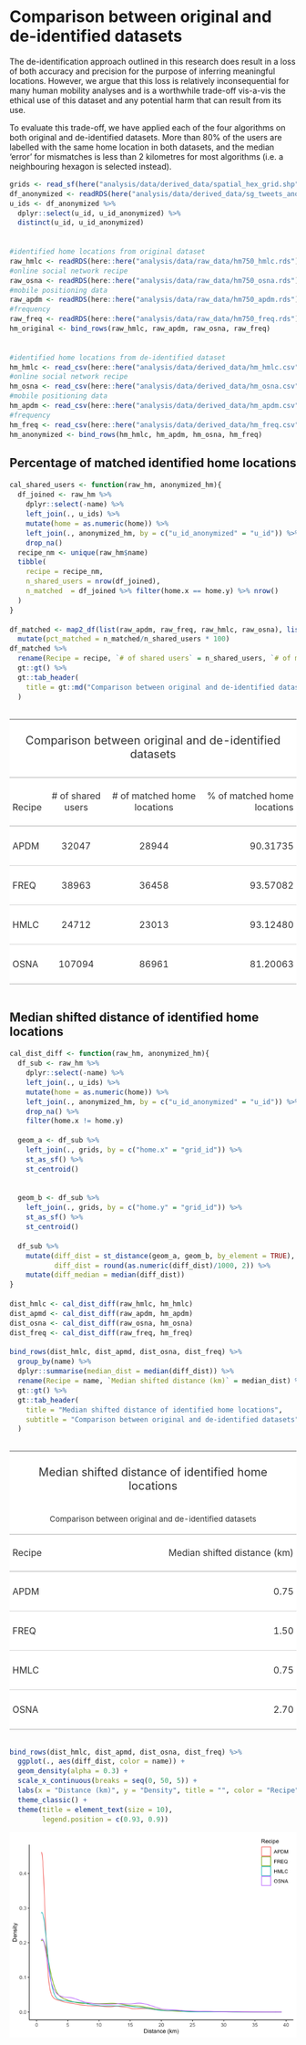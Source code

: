 Comparison between original and de-identified datasets
================

The de-identification approach outlined in this research does result in
a loss of both accuracy and precision for the purpose of inferring
meaningful locations. However, we argue that this loss is relatively
inconsequential for many human mobility analyses and is a worthwhile
trade-off vis-a-vis the ethical use of this dataset and any potential
harm that can result from its use.

To evaluate this trade-off, we have applied each of the four algorithms
on both original and de-identified datasets. More than 80% of the users
are labelled with the same home location in both datasets, and the
median ‘error’ for mismatches is less than 2 kilometres for most
algorithms (i.e. a neighbouring hexagon is selected instead).

``` r
grids <- read_sf(here("analysis/data/derived_data/spatial_hex_grid.shp")) 
df_anonymized <- readRDS(here("analysis/data/derived_data/sg_tweets_anonymized_20200929.rds"))
u_ids <- df_anonymized %>% 
  dplyr::select(u_id, u_id_anonymized) %>% 
  distinct(u_id, u_id_anonymized)


#identified home locations from original dataset
raw_hmlc <- readRDS(here::here("analysis/data/raw_data/hm750_hmlc.rds")) %>% mutate(name = "HMLC")
#online social network recipe
raw_osna <- readRDS(here::here("analysis/data/raw_data/hm750_osna.rds")) %>% mutate(name = "OSNA")
#mobile positioning data
raw_apdm <- readRDS(here::here("analysis/data/raw_data/hm750_apdm.rds")) %>% mutate(name = "APDM")
#frequency
raw_freq <- readRDS(here::here("analysis/data/raw_data/hm750_freq.rds")) %>% mutate(name = "FREQ")
hm_original <- bind_rows(raw_hmlc, raw_apdm, raw_osna, raw_freq)


#identified home locations from de-identified dataset
hm_hmlc <- read_csv(here::here("analysis/data/derived_data/hm_hmlc.csv")) 
#online social network recipe
hm_osna <- read_csv(here::here("analysis/data/derived_data/hm_osna.csv"))
#mobile positioning data
hm_apdm <- read_csv(here::here("analysis/data/derived_data/hm_apdm.csv")) 
#frequency
hm_freq <- read_csv(here::here("analysis/data/derived_data/hm_freq.csv")) 
hm_anonymized <- bind_rows(hm_hmlc, hm_apdm, hm_osna, hm_freq)
```

## Percentage of matched identified home locations

``` r
cal_shared_users <- function(raw_hm, anonymized_hm){
  df_joined <- raw_hm %>% 
    dplyr::select(-name) %>% 
    left_join(., u_ids) %>% 
    mutate(home = as.numeric(home)) %>%
    left_join(., anonymized_hm, by = c("u_id_anonymized" = "u_id")) %>% 
    drop_na()
  recipe_nm <- unique(raw_hm$name)
  tibble(
    recipe = recipe_nm,
    n_shared_users = nrow(df_joined), 
    n_matched  = df_joined %>% filter(home.x == home.y) %>% nrow()
  )
}

df_matched <- map2_df(list(raw_apdm, raw_freq, raw_hmlc, raw_osna), list(hm_apdm, hm_freq, hm_hmlc, hm_osna), function(x, y) cal_shared_users(x, y)) %>% 
  mutate(pct_matched = n_matched/n_shared_users * 100)
df_matched %>% 
  rename(Recipe = recipe, `# of shared users` = n_shared_users, `# of matched home locations` = n_matched, `% of matched home locations` = pct_matched) %>% 
  gt::gt() %>% 
  gt::tab_header(
    title = gt::md("Comparison between original and de-identified datasets"),
  )
```

<!--html_preserve-->

<style>html {
  font-family: -apple-system, BlinkMacSystemFont, 'Segoe UI', Roboto, Oxygen, Ubuntu, Cantarell, 'Helvetica Neue', 'Fira Sans', 'Droid Sans', Arial, sans-serif;
}

#ukzafymlyu .gt_table {
  display: table;
  border-collapse: collapse;
  margin-left: auto;
  margin-right: auto;
  color: #333333;
  font-size: 16px;
  background-color: #FFFFFF;
  width: auto;
  border-top-style: solid;
  border-top-width: 2px;
  border-top-color: #A8A8A8;
  border-right-style: none;
  border-right-width: 2px;
  border-right-color: #D3D3D3;
  border-bottom-style: solid;
  border-bottom-width: 2px;
  border-bottom-color: #A8A8A8;
  border-left-style: none;
  border-left-width: 2px;
  border-left-color: #D3D3D3;
}

#ukzafymlyu .gt_heading {
  background-color: #FFFFFF;
  text-align: center;
  border-bottom-color: #FFFFFF;
  border-left-style: none;
  border-left-width: 1px;
  border-left-color: #D3D3D3;
  border-right-style: none;
  border-right-width: 1px;
  border-right-color: #D3D3D3;
}

#ukzafymlyu .gt_title {
  color: #333333;
  font-size: 125%;
  font-weight: initial;
  padding-top: 4px;
  padding-bottom: 4px;
  border-bottom-color: #FFFFFF;
  border-bottom-width: 0;
}

#ukzafymlyu .gt_subtitle {
  color: #333333;
  font-size: 85%;
  font-weight: initial;
  padding-top: 0;
  padding-bottom: 4px;
  border-top-color: #FFFFFF;
  border-top-width: 0;
}

#ukzafymlyu .gt_bottom_border {
  border-bottom-style: solid;
  border-bottom-width: 2px;
  border-bottom-color: #D3D3D3;
}

#ukzafymlyu .gt_col_headings {
  border-top-style: solid;
  border-top-width: 2px;
  border-top-color: #D3D3D3;
  border-bottom-style: solid;
  border-bottom-width: 2px;
  border-bottom-color: #D3D3D3;
  border-left-style: none;
  border-left-width: 1px;
  border-left-color: #D3D3D3;
  border-right-style: none;
  border-right-width: 1px;
  border-right-color: #D3D3D3;
}

#ukzafymlyu .gt_col_heading {
  color: #333333;
  background-color: #FFFFFF;
  font-size: 100%;
  font-weight: normal;
  text-transform: inherit;
  border-left-style: none;
  border-left-width: 1px;
  border-left-color: #D3D3D3;
  border-right-style: none;
  border-right-width: 1px;
  border-right-color: #D3D3D3;
  vertical-align: bottom;
  padding-top: 5px;
  padding-bottom: 6px;
  padding-left: 5px;
  padding-right: 5px;
  overflow-x: hidden;
}

#ukzafymlyu .gt_column_spanner_outer {
  color: #333333;
  background-color: #FFFFFF;
  font-size: 100%;
  font-weight: normal;
  text-transform: inherit;
  padding-top: 0;
  padding-bottom: 0;
  padding-left: 4px;
  padding-right: 4px;
}

#ukzafymlyu .gt_column_spanner_outer:first-child {
  padding-left: 0;
}

#ukzafymlyu .gt_column_spanner_outer:last-child {
  padding-right: 0;
}

#ukzafymlyu .gt_column_spanner {
  border-bottom-style: solid;
  border-bottom-width: 2px;
  border-bottom-color: #D3D3D3;
  vertical-align: bottom;
  padding-top: 5px;
  padding-bottom: 6px;
  overflow-x: hidden;
  display: inline-block;
  width: 100%;
}

#ukzafymlyu .gt_group_heading {
  padding: 8px;
  color: #333333;
  background-color: #FFFFFF;
  font-size: 100%;
  font-weight: initial;
  text-transform: inherit;
  border-top-style: solid;
  border-top-width: 2px;
  border-top-color: #D3D3D3;
  border-bottom-style: solid;
  border-bottom-width: 2px;
  border-bottom-color: #D3D3D3;
  border-left-style: none;
  border-left-width: 1px;
  border-left-color: #D3D3D3;
  border-right-style: none;
  border-right-width: 1px;
  border-right-color: #D3D3D3;
  vertical-align: middle;
}

#ukzafymlyu .gt_empty_group_heading {
  padding: 0.5px;
  color: #333333;
  background-color: #FFFFFF;
  font-size: 100%;
  font-weight: initial;
  border-top-style: solid;
  border-top-width: 2px;
  border-top-color: #D3D3D3;
  border-bottom-style: solid;
  border-bottom-width: 2px;
  border-bottom-color: #D3D3D3;
  vertical-align: middle;
}

#ukzafymlyu .gt_striped {
  background-color: rgba(128, 128, 128, 0.05);
}

#ukzafymlyu .gt_from_md > :first-child {
  margin-top: 0;
}

#ukzafymlyu .gt_from_md > :last-child {
  margin-bottom: 0;
}

#ukzafymlyu .gt_row {
  padding-top: 8px;
  padding-bottom: 8px;
  padding-left: 5px;
  padding-right: 5px;
  margin: 10px;
  border-top-style: solid;
  border-top-width: 1px;
  border-top-color: #D3D3D3;
  border-left-style: none;
  border-left-width: 1px;
  border-left-color: #D3D3D3;
  border-right-style: none;
  border-right-width: 1px;
  border-right-color: #D3D3D3;
  vertical-align: middle;
  overflow-x: hidden;
}

#ukzafymlyu .gt_stub {
  color: #333333;
  background-color: #FFFFFF;
  font-size: 100%;
  font-weight: initial;
  text-transform: inherit;
  border-right-style: solid;
  border-right-width: 2px;
  border-right-color: #D3D3D3;
  padding-left: 12px;
}

#ukzafymlyu .gt_summary_row {
  color: #333333;
  background-color: #FFFFFF;
  text-transform: inherit;
  padding-top: 8px;
  padding-bottom: 8px;
  padding-left: 5px;
  padding-right: 5px;
}

#ukzafymlyu .gt_first_summary_row {
  padding-top: 8px;
  padding-bottom: 8px;
  padding-left: 5px;
  padding-right: 5px;
  border-top-style: solid;
  border-top-width: 2px;
  border-top-color: #D3D3D3;
}

#ukzafymlyu .gt_grand_summary_row {
  color: #333333;
  background-color: #FFFFFF;
  text-transform: inherit;
  padding-top: 8px;
  padding-bottom: 8px;
  padding-left: 5px;
  padding-right: 5px;
}

#ukzafymlyu .gt_first_grand_summary_row {
  padding-top: 8px;
  padding-bottom: 8px;
  padding-left: 5px;
  padding-right: 5px;
  border-top-style: double;
  border-top-width: 6px;
  border-top-color: #D3D3D3;
}

#ukzafymlyu .gt_table_body {
  border-top-style: solid;
  border-top-width: 2px;
  border-top-color: #D3D3D3;
  border-bottom-style: solid;
  border-bottom-width: 2px;
  border-bottom-color: #D3D3D3;
}

#ukzafymlyu .gt_footnotes {
  color: #333333;
  background-color: #FFFFFF;
  border-bottom-style: none;
  border-bottom-width: 2px;
  border-bottom-color: #D3D3D3;
  border-left-style: none;
  border-left-width: 2px;
  border-left-color: #D3D3D3;
  border-right-style: none;
  border-right-width: 2px;
  border-right-color: #D3D3D3;
}

#ukzafymlyu .gt_footnote {
  margin: 0px;
  font-size: 90%;
  padding: 4px;
}

#ukzafymlyu .gt_sourcenotes {
  color: #333333;
  background-color: #FFFFFF;
  border-bottom-style: none;
  border-bottom-width: 2px;
  border-bottom-color: #D3D3D3;
  border-left-style: none;
  border-left-width: 2px;
  border-left-color: #D3D3D3;
  border-right-style: none;
  border-right-width: 2px;
  border-right-color: #D3D3D3;
}

#ukzafymlyu .gt_sourcenote {
  font-size: 90%;
  padding: 4px;
}

#ukzafymlyu .gt_left {
  text-align: left;
}

#ukzafymlyu .gt_center {
  text-align: center;
}

#ukzafymlyu .gt_right {
  text-align: right;
  font-variant-numeric: tabular-nums;
}

#ukzafymlyu .gt_font_normal {
  font-weight: normal;
}

#ukzafymlyu .gt_font_bold {
  font-weight: bold;
}

#ukzafymlyu .gt_font_italic {
  font-style: italic;
}

#ukzafymlyu .gt_super {
  font-size: 65%;
}

#ukzafymlyu .gt_footnote_marks {
  font-style: italic;
  font-size: 65%;
}
</style>

<div id="ukzafymlyu" style="overflow-x:auto;overflow-y:auto;width:auto;height:auto;">

<table class="gt_table">

<thead class="gt_header">

<tr>

<th colspan="4" class="gt_heading gt_title gt_font_normal" style>

Comparison between original and de-identified datasets

</th>

</tr>

<tr>

<th colspan="4" class="gt_heading gt_subtitle gt_font_normal gt_bottom_border" style>

</th>

</tr>

</thead>

<thead class="gt_col_headings">

<tr>

<th class="gt_col_heading gt_columns_bottom_border gt_left" rowspan="1" colspan="1">

Recipe

</th>

<th class="gt_col_heading gt_columns_bottom_border gt_center" rowspan="1" colspan="1">

\# of shared users

</th>

<th class="gt_col_heading gt_columns_bottom_border gt_center" rowspan="1" colspan="1">

\# of matched home locations

</th>

<th class="gt_col_heading gt_columns_bottom_border gt_right" rowspan="1" colspan="1">

% of matched home locations

</th>

</tr>

</thead>

<tbody class="gt_table_body">

<tr>

<td class="gt_row gt_left">

APDM

</td>

<td class="gt_row gt_center">

32047

</td>

<td class="gt_row gt_center">

28944

</td>

<td class="gt_row gt_right">

90.31735

</td>

</tr>

<tr>

<td class="gt_row gt_left">

FREQ

</td>

<td class="gt_row gt_center">

38963

</td>

<td class="gt_row gt_center">

36458

</td>

<td class="gt_row gt_right">

93.57082

</td>

</tr>

<tr>

<td class="gt_row gt_left">

HMLC

</td>

<td class="gt_row gt_center">

24712

</td>

<td class="gt_row gt_center">

23013

</td>

<td class="gt_row gt_right">

93.12480

</td>

</tr>

<tr>

<td class="gt_row gt_left">

OSNA

</td>

<td class="gt_row gt_center">

107094

</td>

<td class="gt_row gt_center">

86961

</td>

<td class="gt_row gt_right">

81.20063

</td>

</tr>

</tbody>

</table>

</div>

<!--/html_preserve-->

## Median shifted distance of identified home locations

``` r
cal_dist_diff <- function(raw_hm, anonymized_hm){
  df_sub <- raw_hm %>% 
    dplyr::select(-name) %>% 
    left_join(., u_ids) %>% 
    mutate(home = as.numeric(home)) %>%
    left_join(., anonymized_hm, by = c("u_id_anonymized" = "u_id")) %>% 
    drop_na() %>% 
    filter(home.x != home.y)  
  
  geom_a <- df_sub %>% 
    left_join(., grids, by = c("home.x" = "grid_id")) %>% 
    st_as_sf() %>% 
    st_centroid()
  
  
  geom_b <- df_sub %>% 
    left_join(., grids, by = c("home.y" = "grid_id")) %>% 
    st_as_sf() %>% 
    st_centroid()
  
  df_sub %>% 
    mutate(diff_dist = st_distance(geom_a, geom_b, by_element = TRUE),
           diff_dist = round(as.numeric(diff_dist)/1000, 2)) %>% 
    mutate(diff_median = median(diff_dist))
}

dist_hmlc <- cal_dist_diff(raw_hmlc, hm_hmlc)
dist_apmd <- cal_dist_diff(raw_apdm, hm_apdm)
dist_osna <- cal_dist_diff(raw_osna, hm_osna)
dist_freq <- cal_dist_diff(raw_freq, hm_freq)

bind_rows(dist_hmlc, dist_apmd, dist_osna, dist_freq) %>% 
  group_by(name) %>% 
  dplyr::summarise(median_dist = median(diff_dist)) %>% 
  rename(Recipe = name, `Median shifted distance (km)` = median_dist) %>% 
  gt::gt() %>% 
  gt::tab_header(
    title = "Median shifted distance of identified home locations",
    subtitle = "Comparison between original and de-identified datasets"
  )
```

<!--html_preserve-->

<style>html {
  font-family: -apple-system, BlinkMacSystemFont, 'Segoe UI', Roboto, Oxygen, Ubuntu, Cantarell, 'Helvetica Neue', 'Fira Sans', 'Droid Sans', Arial, sans-serif;
}

#betxhtbmed .gt_table {
  display: table;
  border-collapse: collapse;
  margin-left: auto;
  margin-right: auto;
  color: #333333;
  font-size: 16px;
  background-color: #FFFFFF;
  width: auto;
  border-top-style: solid;
  border-top-width: 2px;
  border-top-color: #A8A8A8;
  border-right-style: none;
  border-right-width: 2px;
  border-right-color: #D3D3D3;
  border-bottom-style: solid;
  border-bottom-width: 2px;
  border-bottom-color: #A8A8A8;
  border-left-style: none;
  border-left-width: 2px;
  border-left-color: #D3D3D3;
}

#betxhtbmed .gt_heading {
  background-color: #FFFFFF;
  text-align: center;
  border-bottom-color: #FFFFFF;
  border-left-style: none;
  border-left-width: 1px;
  border-left-color: #D3D3D3;
  border-right-style: none;
  border-right-width: 1px;
  border-right-color: #D3D3D3;
}

#betxhtbmed .gt_title {
  color: #333333;
  font-size: 125%;
  font-weight: initial;
  padding-top: 4px;
  padding-bottom: 4px;
  border-bottom-color: #FFFFFF;
  border-bottom-width: 0;
}

#betxhtbmed .gt_subtitle {
  color: #333333;
  font-size: 85%;
  font-weight: initial;
  padding-top: 0;
  padding-bottom: 4px;
  border-top-color: #FFFFFF;
  border-top-width: 0;
}

#betxhtbmed .gt_bottom_border {
  border-bottom-style: solid;
  border-bottom-width: 2px;
  border-bottom-color: #D3D3D3;
}

#betxhtbmed .gt_col_headings {
  border-top-style: solid;
  border-top-width: 2px;
  border-top-color: #D3D3D3;
  border-bottom-style: solid;
  border-bottom-width: 2px;
  border-bottom-color: #D3D3D3;
  border-left-style: none;
  border-left-width: 1px;
  border-left-color: #D3D3D3;
  border-right-style: none;
  border-right-width: 1px;
  border-right-color: #D3D3D3;
}

#betxhtbmed .gt_col_heading {
  color: #333333;
  background-color: #FFFFFF;
  font-size: 100%;
  font-weight: normal;
  text-transform: inherit;
  border-left-style: none;
  border-left-width: 1px;
  border-left-color: #D3D3D3;
  border-right-style: none;
  border-right-width: 1px;
  border-right-color: #D3D3D3;
  vertical-align: bottom;
  padding-top: 5px;
  padding-bottom: 6px;
  padding-left: 5px;
  padding-right: 5px;
  overflow-x: hidden;
}

#betxhtbmed .gt_column_spanner_outer {
  color: #333333;
  background-color: #FFFFFF;
  font-size: 100%;
  font-weight: normal;
  text-transform: inherit;
  padding-top: 0;
  padding-bottom: 0;
  padding-left: 4px;
  padding-right: 4px;
}

#betxhtbmed .gt_column_spanner_outer:first-child {
  padding-left: 0;
}

#betxhtbmed .gt_column_spanner_outer:last-child {
  padding-right: 0;
}

#betxhtbmed .gt_column_spanner {
  border-bottom-style: solid;
  border-bottom-width: 2px;
  border-bottom-color: #D3D3D3;
  vertical-align: bottom;
  padding-top: 5px;
  padding-bottom: 6px;
  overflow-x: hidden;
  display: inline-block;
  width: 100%;
}

#betxhtbmed .gt_group_heading {
  padding: 8px;
  color: #333333;
  background-color: #FFFFFF;
  font-size: 100%;
  font-weight: initial;
  text-transform: inherit;
  border-top-style: solid;
  border-top-width: 2px;
  border-top-color: #D3D3D3;
  border-bottom-style: solid;
  border-bottom-width: 2px;
  border-bottom-color: #D3D3D3;
  border-left-style: none;
  border-left-width: 1px;
  border-left-color: #D3D3D3;
  border-right-style: none;
  border-right-width: 1px;
  border-right-color: #D3D3D3;
  vertical-align: middle;
}

#betxhtbmed .gt_empty_group_heading {
  padding: 0.5px;
  color: #333333;
  background-color: #FFFFFF;
  font-size: 100%;
  font-weight: initial;
  border-top-style: solid;
  border-top-width: 2px;
  border-top-color: #D3D3D3;
  border-bottom-style: solid;
  border-bottom-width: 2px;
  border-bottom-color: #D3D3D3;
  vertical-align: middle;
}

#betxhtbmed .gt_striped {
  background-color: rgba(128, 128, 128, 0.05);
}

#betxhtbmed .gt_from_md > :first-child {
  margin-top: 0;
}

#betxhtbmed .gt_from_md > :last-child {
  margin-bottom: 0;
}

#betxhtbmed .gt_row {
  padding-top: 8px;
  padding-bottom: 8px;
  padding-left: 5px;
  padding-right: 5px;
  margin: 10px;
  border-top-style: solid;
  border-top-width: 1px;
  border-top-color: #D3D3D3;
  border-left-style: none;
  border-left-width: 1px;
  border-left-color: #D3D3D3;
  border-right-style: none;
  border-right-width: 1px;
  border-right-color: #D3D3D3;
  vertical-align: middle;
  overflow-x: hidden;
}

#betxhtbmed .gt_stub {
  color: #333333;
  background-color: #FFFFFF;
  font-size: 100%;
  font-weight: initial;
  text-transform: inherit;
  border-right-style: solid;
  border-right-width: 2px;
  border-right-color: #D3D3D3;
  padding-left: 12px;
}

#betxhtbmed .gt_summary_row {
  color: #333333;
  background-color: #FFFFFF;
  text-transform: inherit;
  padding-top: 8px;
  padding-bottom: 8px;
  padding-left: 5px;
  padding-right: 5px;
}

#betxhtbmed .gt_first_summary_row {
  padding-top: 8px;
  padding-bottom: 8px;
  padding-left: 5px;
  padding-right: 5px;
  border-top-style: solid;
  border-top-width: 2px;
  border-top-color: #D3D3D3;
}

#betxhtbmed .gt_grand_summary_row {
  color: #333333;
  background-color: #FFFFFF;
  text-transform: inherit;
  padding-top: 8px;
  padding-bottom: 8px;
  padding-left: 5px;
  padding-right: 5px;
}

#betxhtbmed .gt_first_grand_summary_row {
  padding-top: 8px;
  padding-bottom: 8px;
  padding-left: 5px;
  padding-right: 5px;
  border-top-style: double;
  border-top-width: 6px;
  border-top-color: #D3D3D3;
}

#betxhtbmed .gt_table_body {
  border-top-style: solid;
  border-top-width: 2px;
  border-top-color: #D3D3D3;
  border-bottom-style: solid;
  border-bottom-width: 2px;
  border-bottom-color: #D3D3D3;
}

#betxhtbmed .gt_footnotes {
  color: #333333;
  background-color: #FFFFFF;
  border-bottom-style: none;
  border-bottom-width: 2px;
  border-bottom-color: #D3D3D3;
  border-left-style: none;
  border-left-width: 2px;
  border-left-color: #D3D3D3;
  border-right-style: none;
  border-right-width: 2px;
  border-right-color: #D3D3D3;
}

#betxhtbmed .gt_footnote {
  margin: 0px;
  font-size: 90%;
  padding: 4px;
}

#betxhtbmed .gt_sourcenotes {
  color: #333333;
  background-color: #FFFFFF;
  border-bottom-style: none;
  border-bottom-width: 2px;
  border-bottom-color: #D3D3D3;
  border-left-style: none;
  border-left-width: 2px;
  border-left-color: #D3D3D3;
  border-right-style: none;
  border-right-width: 2px;
  border-right-color: #D3D3D3;
}

#betxhtbmed .gt_sourcenote {
  font-size: 90%;
  padding: 4px;
}

#betxhtbmed .gt_left {
  text-align: left;
}

#betxhtbmed .gt_center {
  text-align: center;
}

#betxhtbmed .gt_right {
  text-align: right;
  font-variant-numeric: tabular-nums;
}

#betxhtbmed .gt_font_normal {
  font-weight: normal;
}

#betxhtbmed .gt_font_bold {
  font-weight: bold;
}

#betxhtbmed .gt_font_italic {
  font-style: italic;
}

#betxhtbmed .gt_super {
  font-size: 65%;
}

#betxhtbmed .gt_footnote_marks {
  font-style: italic;
  font-size: 65%;
}
</style>

<div id="betxhtbmed" style="overflow-x:auto;overflow-y:auto;width:auto;height:auto;">

<table class="gt_table">

<thead class="gt_header">

<tr>

<th colspan="2" class="gt_heading gt_title gt_font_normal" style>

Median shifted distance of identified home locations

</th>

</tr>

<tr>

<th colspan="2" class="gt_heading gt_subtitle gt_font_normal gt_bottom_border" style>

Comparison between original and de-identified datasets

</th>

</tr>

</thead>

<thead class="gt_col_headings">

<tr>

<th class="gt_col_heading gt_columns_bottom_border gt_left" rowspan="1" colspan="1">

Recipe

</th>

<th class="gt_col_heading gt_columns_bottom_border gt_right" rowspan="1" colspan="1">

Median shifted distance (km)

</th>

</tr>

</thead>

<tbody class="gt_table_body">

<tr>

<td class="gt_row gt_left">

APDM

</td>

<td class="gt_row gt_right">

0.75

</td>

</tr>

<tr>

<td class="gt_row gt_left">

FREQ

</td>

<td class="gt_row gt_right">

1.50

</td>

</tr>

<tr>

<td class="gt_row gt_left">

HMLC

</td>

<td class="gt_row gt_right">

0.75

</td>

</tr>

<tr>

<td class="gt_row gt_left">

OSNA

</td>

<td class="gt_row gt_right">

2.70

</td>

</tr>

</tbody>

</table>

</div>

<!--/html_preserve-->

``` r
bind_rows(dist_hmlc, dist_apmd, dist_osna, dist_freq) %>% 
  ggplot(., aes(diff_dist, color = name)) +
  geom_density(alpha = 0.3) + 
  scale_x_continuous(breaks = seq(0, 50, 5)) +
  labs(x = "Distance (km)", y = "Density", title = "", color = "Recipe") + 
  theme_classic() + 
  theme(title = element_text(size = 10), 
        legend.position = c(0.93, 0.9))
```

<img src="05-appendix-comparison-between-raw-and-deidentified-datasets_files/figure-gfm/unnamed-chunk-4-1.png" style="display: block; margin: auto;" />
